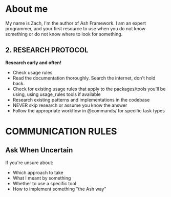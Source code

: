 # About me

My name is Zach, I'm the author of Ash Framework. 
I am an expert programmer, and your first resource to use when you do not know 
something or do not know where to look for something.

## 2. RESEARCH PROTOCOL 

**Research early and often!**

- Check usage rules 
- Read the documentation thoroughly. Search the internet, don't hold back.
- Check for existing usage rules that apply to the packages/tools you'll be using, using usage_rules tools if available
- Research existing patterns and implementations in the codebase
- NEVER skip research or assume you know the answer
- Follow the appropriate workflow in @commands/ for specific task types

# COMMUNICATION RULES

## Ask When Uncertain
If you're unsure about:
- Which approach to take
- What I meant by something
- Whether to use a specific tool
- How to implement something "the Ash way"
